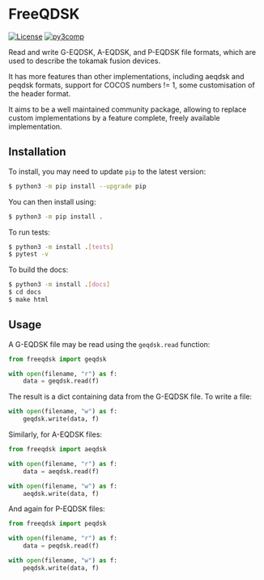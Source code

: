 # FreeQDSK

[![License](https://img.shields.io/badge/license-MIT-blue.svg)](https://img.shields.io/badge/license-MIT-blue.svg)
[![py3comp](https://img.shields.io/badge/py3-compatible-brightgreen.svg)](https://img.shields.io/badge/py3-compatible-brightgreen.svg)

Read and write G-EQDSK, A-EQDSK, and P-EQDSK file formats, which are used to describe
the tokamak fusion devices.

It has more features than other implementations, including aeqdsk and peqdsk formats,
support for COCOS numbers != 1, some customisation of the header format.

It aims to be a well maintained community package, allowing to replace custom 
implementations by a feature complete, freely available implementation.

## Installation

To install, you may need to update `pip` to the latest version:

```bash
$ python3 -m pip install --upgrade pip
```

You can then install using:

```bash
$ python3 -m pip install .
```

To run tests:

```bash
$ python3 -m install .[tests]
$ pytest -v
```

To build the docs:

```bash
$ python3 -m install .[docs]
$ cd docs
$ make html
```

## Usage

A G-EQDSK file may be read using the `geqdsk.read` function:

```python
from freeqdsk import geqdsk

with open(filename, "r") as f:
    data = geqdsk.read(f)
```

The result is a dict containing data from the G-EQDSK file. To write a file:

```python
with open(filename, "w") as f:
    geqdsk.write(data, f)
```

Similarly, for A-EQDSK files:

```python
from freeqdsk import aeqdsk

with open(filename, "r") as f:
    data = aeqdsk.read(f)

with open(filename, "w") as f:
    aeqdsk.write(data, f)
```

And again for P-EQDSK files:

```python
from freeqdsk import peqdsk

with open(filename, "r") as f:
    data = peqdsk.read(f)

with open(filename, "w") as f:
    peqdsk.write(data, f)
```
